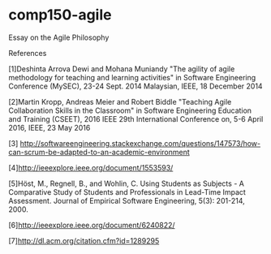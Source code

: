 # comp150-agile
Essay on the Agile Philosophy

References 

[1]Deshinta Arrova Dewi and Mohana Muniandy "The agility of agile methodology for teaching and learning activities" in Software Engineering Conference (MySEC), 23-24 Sept. 2014 Malaysian, IEEE, 18 December 2014

[2]Martin Kropp, Andreas Meier and Robert Biddle "Teaching Agile Collaboration Skills in the Classroom" in Software Engineering Education and Training (CSEET), 2016 IEEE 29th International Conference on, 5-6 April 2016, IEEE, 23 May 2016

[3] http://softwareengineering.stackexchange.com/questions/147573/how-can-scrum-be-adapted-to-an-academic-environment

[4]http://ieeexplore.ieee.org/document/1553593/

[5]Höst, M., Regnell, B., and Wohlin, C. Using Students as Subjects - A Comparative Study of Students and Professionals in Lead-Time Impact Assessment. Journal of Empirical Software Engineering, 5(3): 201-214, 2000.

[6]http://ieeexplore.ieee.org/document/6240822/

[7]http://dl.acm.org/citation.cfm?id=1289295
